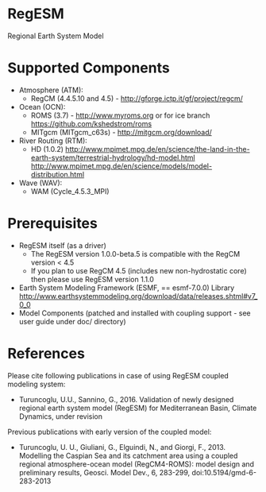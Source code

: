 RegESM
======

Regional Earth System Model

Supported Components
====================

* Atmosphere (ATM):
    * RegCM (4.4.5.10 and 4.5) - http://gforge.ictp.it/gf/project/regcm/
* Ocean (OCN): 
    * ROMS (3.7) - http://www.myroms.org or for ice branch https://github.com/kshedstrom/roms
    * MITgcm (MITgcm_c63s) - http://mitgcm.org/download/
* River Routing (RTM): 
    * HD (1.0.2)
      http://www.mpimet.mpg.de/en/science/the-land-in-the-earth-system/terrestrial-hydrology/hd-model.html
      http://www.mpimet.mpg.de/en/science/models/model-distribution.html
* Wave (WAV):
    * WAM (Cycle_4.5.3_MPI)

Prerequisites
=============

* RegESM itself (as a driver)
    * The RegESM version 1.0.0-beta.5 is compatible with the RegCM version < 4.5 
    * If you plan to use RegCM 4.5 (includes new non-hydrostatic core) then please use RegESM version 1.1.0
* Earth System Modeling Framework (ESMF, == esmf-7.0.0) Library
  http://www.earthsystemmodeling.org/download/data/releases.shtml#v7_0_0
* Model Components (patched and installed with coupling support - see user guide under doc/ directory)

References
=============

Please cite following publications in case of using RegESM coupled modeling system: 

* Turuncoglu, U.U., Sannino, G., 2016. Validation of newly designed regional earth system model (RegESM) for Mediterranean Basin, Climate Dynamics, under revision

Previous publications with early version of the coupled model:

* Turuncoglu, U. U., Giuliani, G., Elguindi, N., and Giorgi, F., 2013. Modelling the Caspian Sea and its catchment area using a coupled regional atmosphere-ocean model (RegCM4-ROMS): model design and preliminary results, Geosci. Model Dev., 6, 283-299, doi:10.5194/gmd-6-283-2013

